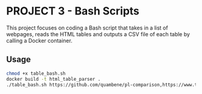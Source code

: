 # PROJECT 3 - Bash Scripts

This project focuses on coding a Bash script that takes in a list of webpages, reads the HTML tables and outputs a CSV file of each table by calling a Docker container.

## Usage


```bash
chmod +x table_bash.sh
docker build -t html_table_parser .
./table_bash.sh https://github.com/quambene/pl-comparison,https://www.tiobe.com/tiobe-index/,https://en.wikipedia.org/wiki/Comparison_of_programming_languages

